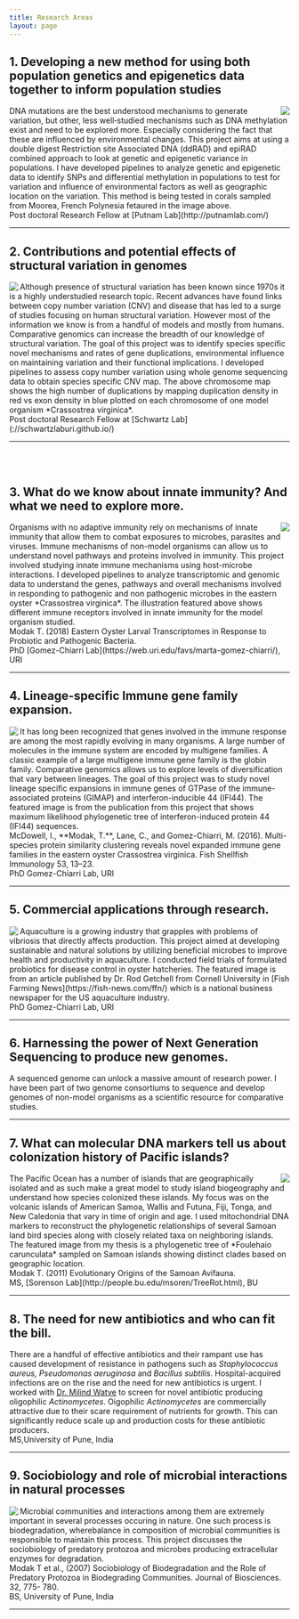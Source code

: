```yaml
---
title: Research Areas
layout: page
---
```


## 1. Developing a new method for using both population genetics and epigenetics data together to inform population studies

<img align="right" src="/img/moorea.png">
DNA mutations are the best understood mechanisms to generate variation, but other, less well‐studied mechanisms such as DNA methylation exist and need to be explored more. Especially considering the fact that these are influenced by environmental changes. This project aims at using a double digest Restriction site Associated DNA (ddRAD) and epiRAD combined approach to look at genetic and epigenetic variance in populations. I have developed pipelines to analyze genetic and epigenetic data to identify SNPs and differential methylation in populations to test for variation and influence of environmental factors as well as geographic location on the variation. This method is being tested in corals sampled from Moorea, French Polynesia fetaured in the image above.  
<br/>Post doctoral Research Fellow at [Putnam Lab](http://putnamlab.com/)  
<hr/>



## 2. Contributions and potential effects of structural variation in genomes 

<img align="left" src="/img/struc_var.png">
Although presence of structural variation has been known since 1970s it is a highly understudied research topic. Recent advances have found links between copy number variation (CNV) and disease that has led to a surge of studies focusing on human structural variation. However most of the information we know is from a handful of models and mostly from humans. Comparative genomics can increase the breadth of our knowledge of structural variation. The goal of this project was to identify species specific novel mechanisms and rates of gene duplications, environmental influence on maintaining variation and their functional implications. I developed pipelines to assess copy number variation using whole genome sequencing data to obtain species specific CNV map. The above chromosome map shows the high number of duplications by mapping duplication density in red vs exon density in blue plotted on each chromosome of one model organism *Crassostrea virginica*.  
<br/>Post doctoral Research Fellow at [Schwartz Lab](://schwartzlaburi.github.io/)  
<hr/>
<br/><br/>

## 3. What do we know about innate immunity? And what we need to explore more.

<img align="right" src="/img/innate_immunity.png">
Organisms with no adaptive immunity rely on mechanisms of innate immunity that allow them to combat exposures to microbes, parasites and viruses. Immune mechanisms of non-model organisms can allow us to understand novel pathways and proteins involved in immunity. This project involved studying innate immune mechanisms using host-microbe interactions. I developed pipelines to analyze transcriptomic and genomic data to understand the genes, pathways and overall mechanisms involved in responding to pathogenic and non pathogenic microbes in the eastern oyster *Crassostrea virginica*. The illustration featured above shows different immune receptors involved in innate immunity for the model organism studied.
<br/>Modak T. (2018) Eastern Oyster Larval Transcriptomes in Response to Probiotic and Pathogenic Bacteria. 
<br/>PhD [Gomez-Chiarri Lab](https://web.uri.edu/favs/marta-gomez-chiarri/), URI  
<hr/>


## 4. Lineage-specific Immune gene family expansion. 

<img align="left" src="/img/expanded_fam.png">
It has long been recognized that genes involved in the immune response are among the most rapidly evolving in many organisms. A large number of molecules in the immune system are encoded by multigene families. A classic example of a large multigene immune gene family is the globin family. Comparative genomics allows us to explore levels of diversification that vary between lineages. The goal of this project was to study novel lineage specific expansions in immune genes of GTPase of the immune-associated proteins (GIMAP) and interferon-inducible 44 (IFI44). The featured image is from the publication from this project that shows maximum likelihood phylogenetic tree of interferon-induced protein 44 (IFI44) sequences. 
<br/>McDowell, I., **Modak, T.**, Lane, C., and Gomez-Chiarri, M. (2016). Multi-species protein similarity clustering reveals novel expanded immune gene families in the eastern oyster Crassostrea virginica. Fish Shellfish Immunology 53, 13–23.
<br/>PhD Gomez-Chiarri Lab, URI  
<hr/>



## 5. Commercial applications through research.

<img align="left" src="/img/commercial_app.png">
Aquaculture is a growing industry that grapples with problems of vibriosis that directly affects production. This project aimed at developing sustainable and natural solutions by utilizing beneficial microbes to improve health and productivity in aquaculture. I conducted field trials of formulated probiotics for disease control in oyster hatcheries. The featured image is from an article published by Dr. Rod Getchell from Cornell University in [Fish Farming News](https://fish-news.com/ffn/) which is a national business newspaper for the US aquaculture industry.  
<br/>PhD Gomez-Chiarri Lab, URI  
<hr/>



## 6. Harnessing the power of Next Generation Sequencing to produce new genomes.

A sequenced genome can unlock a massive amount of research power. I have been part of two genome consortiums to sequence and develop genomes of non-model organisms as a scientific resource for comparative studies.   
<hr/>


## 7. What can molecular DNA markers tell us about colonization history of Pacific islands?

<img align="right" src="/img/samoa_tree.png">
The Pacific Ocean has a number of islands that are geographically isolated and as such make a great model to study island biogeography and understand how species colonized these islands. My focus was on the volcanic islands of American Samoa, Wallis and Futuna, Fiji, Tonga, and New Caledonia that vary in time of origin and age. I used mitochondrial DNA markers to reconstruct the phylogenetic relationships of several Samoan land bird species along with closely related taxa on neighboring islands. The featured image from my thesis is a phylogenetic tree of *Foulehaio carunculata* sampled on Samoan islands showing distinct clades based on geographic location.
<br/>Modak T. (2011) Evolutionary Origins of the Samoan Avifauna.
<br/>MS, [Sorenson Lab](http://people.bu.edu/msoren/TreeRot.html), BU  
<hr/>


## 8. The need for new antibiotics and who can fit the bill. 

There are a handful of effective antibiotics and their rampant use has caused development of resistance in pathogens such as *Staphylococcus aureus, Pseudomonas aeruginosa* and *Bacillus subtilis*. Hospital-acquired infections are on the rise and the need for new antibiotics is urgent. I worked with [Dr. Milind Watve](https://milindwatve.home.blog/research-publications/) to screen for novel antibiotic producing oligophilic *Actinomycetes*. Oigophilic *Actinomycetes* are commercially attractive due to their scare requirement of nutrients for growth. This can significantly reduce scale up and production costs for these antibiotic producers. 
<br/>MS,University of Pune, India  
<hr/>

## 9. Sociobiology and role of microbial interactions in natural processes

<img align="left" src="/img/jbiosciences_2007.jpg">
Microbial communities and interactions among them are extremely important in several processes occuring in nature. One such process is biodegradation, wherebalance in composition of microbial communities is responsible to maintain this process. This project discusses the sociobiology of predatory protozoa and microbes producing extracellular enzymes for degradation.  
<br/>Modak T et al., (2007) Sociobiology of Biodegradation and the Role of Predatory Protozoa in Biodegrading Communities. Journal of Biosciences. 32, 775- 780.
<br/>BS, University of Pune, India
<hr/>
